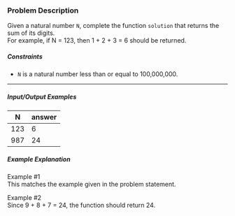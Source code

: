 ### Problem Description

<p>Given a natural number <code>N</code>, complete the function <code>solution</code> that returns the sum of its digits.<br>
For example, if N = 123, then 1 + 2 + 3 = 6 should be returned.</p>

<h5>Constraints</h5>

<ul>
<li><code>N</code> is a natural number less than or equal to 100,000,000.</li>
</ul>

<hr>

<h5>Input/Output Examples</h5>
<table class="table">
        <thead><tr>
<th>N</th>
<th>answer</th>
</tr>
</thead>
        <tbody><tr>
<td>123</td>
<td>6</td>
</tr>
<tr>
<td>987</td>
<td>24</td>
</tr>
</tbody>
      </table>
<h5>Example Explanation</h5>

<p>Example #1<br>
This matches the example given in the problem statement.</p>

<p>Example #2<br>
Since 9 + 8 + 7 = 24, the function should return 24.</p>
